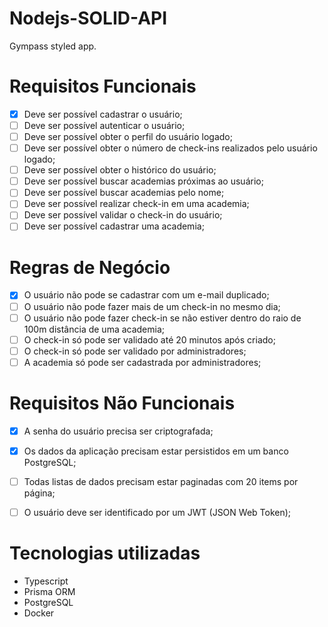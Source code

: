 # Nodejs-SOLID-API

Gympass styled app.

# Requisitos Funcionais

- [x] Deve ser possível cadastrar o usuário;
- [ ] Deve ser possível autenticar o usuário;
- [ ] Deve ser possível obter o perfil do usuário logado;
- [ ] Deve ser possível obter o número de check-ins realizados pelo usuário logado;
- [ ] Deve ser possível obter o histórico do usuário;
- [ ] Deve ser possível buscar academias próximas ao usuário;
- [ ] Deve ser possível buscar academias pelo nome;
- [ ] Deve ser possível realizar check-in em uma academia;
- [ ] Deve ser possível validar o check-in do usuário;
- [ ] Deve ser possível cadastrar uma academia;

# Regras de Negócio
- [x] O usuário não pode se cadastrar com um e-mail duplicado;
- [ ] O usuário não pode fazer mais de um check-in no mesmo dia;
- [ ] O usuário não pode fazer check-in se não estiver dentro do raio de 100m distância de uma academia; 
- [ ] O check-in só pode ser validado até 20 minutos após criado;
- [ ] O check-in só pode ser validado por administradores;
- [ ] A academia só pode ser cadastrada por administradores;

# Requisitos Não Funcionais
- [x] A senha do usuário precisa ser criptografada;
- [x] Os dados da aplicação precisam estar persistidos em um banco PostgreSQL;
- [ ] Todas listas de dados precisam estar paginadas com 20 items por página;
- [ ] O usuário deve ser identificado por um JWT (JSON Web Token);


# Tecnologias utilizadas
- Typescript
- Prisma ORM
- PostgreSQL
- Docker

